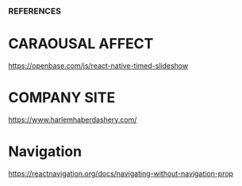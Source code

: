 ### REFERENCES

# CARAOUSAL AFFECT

https://openbase.com/js/react-native-timed-slideshow

# COMPANY SITE

https://www.harlemhaberdashery.com/

# Navigation

https://reactnavigation.org/docs/navigating-without-navigation-prop
